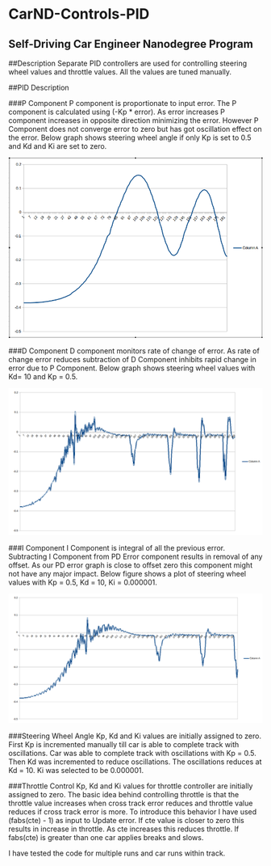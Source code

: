 # CarND-Controls-PID
Self-Driving Car Engineer Nanodegree Program
---
##Description
Separate PID controllers are used for controlling steering wheel values and throttle values. All the values are tuned manually.

##PID Description

###P Component
P component is proportionate to input error. The P component is calculated using (-Kp * error). As error increases P component increases in opposite direction minimizing the error. However P Component does not converge error to zero but has got oscillation effect on the error. Below graph shows steering wheel angle if only Kp is set to 0.5 and Kd and Ki are set to zero.

![alt P-Controller](https://raw.githubusercontent.com/mrai1983/PIDController/master/P-Controller.png)

###D Component
D component monitors rate of change of error. As rate of change error reduces subtraction of D Component inhibits rapid change in error due to P Component. Below graph shows steering wheel values with Kd= 10 and Kp = 0.5.

![PD-Component](https://raw.githubusercontent.com/mrai1983/PIDController/master/PD-Controller.png)

###I Component
I Component is integral of all the previous error. Subtracting I Component from PD Error component results in removal of any offset. As our PD error graph is close to offset zero this component might not have any major impact. Below figure shows a plot of steering wheel values with Kp = 0.5, Kd = 10, Ki = 0.000001.

![PID Controller](https://raw.githubusercontent.com/mrai1983/PIDController/master/PID.png)

###Steering Wheel Angle
Kp, Kd and Ki values are initially assigned to zero. First Kp is incremented manually till car is able to complete track with oscillations. Car was able to complete track with oscillations with Kp = 0.5. Then Kd was incremented to reduce oscillations. The oscillations reduces at Kd = 10. Ki was selected to be 0.000001.

###Throttle Control
Kp, Kd and Ki values for throttle controller are initially assigned to zero. The basic idea behind controlling throttle is that the throttle value increases when cross track error reduces and throttle value reduces if cross track error is more. To introduce this behavior I have used (fabs(cte) - 1) as input to Update error. If cte value is closer to zero this results in increase in throttle. As cte increases this reduces throttle. If fabs(cte) is greater than one car applies breaks and slows. 

I have tested the code for multiple runs and car runs within track.




